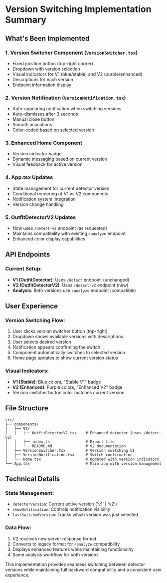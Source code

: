 # Version Switching Implementation Summary

## What's Been Implemented

### 1. **Version Switcher Component** (`VersionSwitcher.tsx`)
- Fixed position button (top-right corner)
- Dropdown with version selection
- Visual indicators for V1 (blue/stable) and V2 (purple/enhanced)
- Descriptions for each version
- Endpoint information display

### 2. **Version Notification** (`VersionNotification.tsx`)
- Auto-appearing notification when switching versions
- Auto-dismisses after 3 seconds
- Manual close button
- Smooth animations
- Color-coded based on selected version

### 3. **Enhanced Home Component**
- Version indicator badge
- Dynamic messaging based on current version
- Visual feedback for active version

### 4. **App.tsx Updates**
- State management for current detector version
- Conditional rendering of V1 vs V2 components
- Notification system integration
- Version change handling

### 5. **OutfitDetectorV2 Updates**
- Now uses `/detect-v2` endpoint (as requested)
- Maintains compatibility with existing `/analyze` endpoint
- Enhanced color display capabilities

## API Endpoints

### Current Setup:
- **V1 (OutfitDetector)**: Uses `/detect` endpoint (unchanged)
- **V2 (OutfitDetectorV2)**: Uses `/detect-v2` endpoint (new)
- **Analysis**: Both versions use `/analyze` endpoint (compatible)

## User Experience

### Version Switching Flow:
1. User clicks version switcher button (top-right)
2. Dropdown shows available versions with descriptions
3. User selects desired version
4. Notification appears confirming the switch
5. Component automatically switches to selected version
6. Home page updates to show current version status

### Visual Indicators:
- **V1 (Stable)**: Blue colors, "Stable V1" badge
- **V2 (Enhanced)**: Purple colors, "Enhanced V2" badge
- Version switcher button color matches current version

## File Structure

```
src/
├── components/
│   ├── V2/
│   │   ├── OutfitDetectorV2.tsx    # Enhanced detector (uses /detect-v2)
│   │   ├── index.ts                # Export file
│   │   └── README.md               # V2 documentation
│   ├── VersionSwitcher.tsx         # Version switching UI
│   ├── VersionNotification.tsx     # Switch confirmation
│   └── Home.tsx                    # Updated with version indicators
└── App.tsx                         # Main app with version management
```

## Technical Details

### State Management:
- `detectorVersion`: Current active version ('v1' | 'v2')
- `showNotification`: Controls notification visibility
- `lastSwitchedVersion`: Tracks which version was just selected

### Data Flow:
1. V2 receives new server response format
2. Converts to legacy format for `/analyze` compatibility
3. Displays enhanced features while maintaining functionality
4. Same analysis workflow for both versions

This implementation provides seamless switching between detector versions while maintaining full backward compatibility and a consistent user experience.